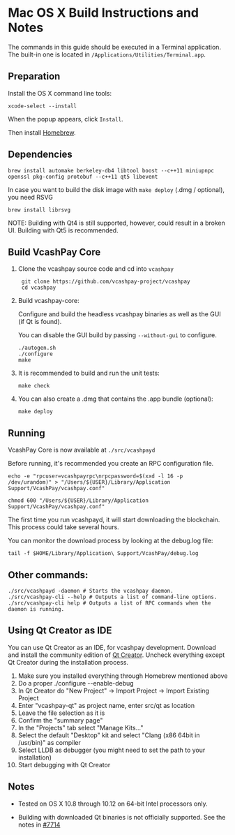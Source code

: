 Mac OS X Build Instructions and Notes
====================================
The commands in this guide should be executed in a Terminal application.
The built-in one is located in `/Applications/Utilities/Terminal.app`.

Preparation
-----------
Install the OS X command line tools:

`xcode-select --install`

When the popup appears, click `Install`.

Then install [Homebrew](http://brew.sh).

Dependencies
----------------------

    brew install automake berkeley-db4 libtool boost --c++11 miniupnpc openssl pkg-config protobuf --c++11 qt5 libevent

In case you want to build the disk image with `make deploy` (.dmg / optional), you need RSVG

    brew install librsvg

NOTE: Building with Qt4 is still supported, however, could result in a broken UI. Building with Qt5 is recommended.

Build VcashPay Core
------------------------

1. Clone the vcashpay source code and cd into `vcashpay`

        git clone https://github.com/vcashpay-project/vcashpay
        cd vcashpay

2.  Build vcashpay-core:

    Configure and build the headless vcashpay binaries as well as the GUI (if Qt is found).

    You can disable the GUI build by passing `--without-gui` to configure.

        ./autogen.sh
        ./configure
        make

3.  It is recommended to build and run the unit tests:

        make check

4.  You can also create a .dmg that contains the .app bundle (optional):

        make deploy

Running
-------

VcashPay Core is now available at `./src/vcashpayd`

Before running, it's recommended you create an RPC configuration file.

    echo -e "rpcuser=vcashpayrpc\nrpcpassword=$(xxd -l 16 -p /dev/urandom)" > "/Users/${USER}/Library/Application Support/VcashPay/vcashpay.conf"

    chmod 600 "/Users/${USER}/Library/Application Support/VcashPay/vcashpay.conf"

The first time you run vcashpayd, it will start downloading the blockchain. This process could take several hours.

You can monitor the download process by looking at the debug.log file:

    tail -f $HOME/Library/Application\ Support/VcashPay/debug.log

Other commands:
-------

    ./src/vcashpayd -daemon # Starts the vcashpay daemon.
    ./src/vcashpay-cli --help # Outputs a list of command-line options.
    ./src/vcashpay-cli help # Outputs a list of RPC commands when the daemon is running.

Using Qt Creator as IDE
------------------------
You can use Qt Creator as an IDE, for vcashpay development.
Download and install the community edition of [Qt Creator](https://www.qt.io/download/).
Uncheck everything except Qt Creator during the installation process.

1. Make sure you installed everything through Homebrew mentioned above
2. Do a proper ./configure --enable-debug
3. In Qt Creator do "New Project" -> Import Project -> Import Existing Project
4. Enter "vcashpay-qt" as project name, enter src/qt as location
5. Leave the file selection as it is
6. Confirm the "summary page"
7. In the "Projects" tab select "Manage Kits..."
8. Select the default "Desktop" kit and select "Clang (x86 64bit in /usr/bin)" as compiler
9. Select LLDB as debugger (you might need to set the path to your installation)
10. Start debugging with Qt Creator

Notes
-----

* Tested on OS X 10.8 through 10.12 on 64-bit Intel processors only.

* Building with downloaded Qt binaries is not officially supported. See the notes in [#7714](https://github.com/bitcoin/bitcoin/issues/7714)
